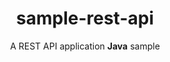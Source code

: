 <h1 align="center">
  sample-rest-api
</h1>

<p align="center">
   A REST API application <b>Java</b> sample
</p>

